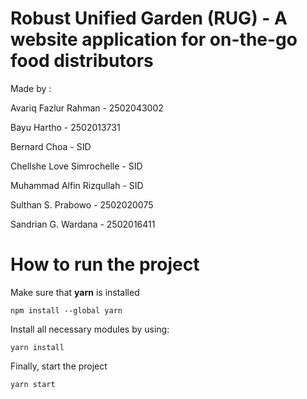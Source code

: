 # Robust Unified Garden (RUG) - A website application for on-the-go food distributors

Made by :

Avariq Fazlur Rahman - 2502043002

Bayu Hartho - 2502013731

Bernard Choa - SID

Chellshe Love Simrochelle - SID

Muhammad Alfin Rizqullah - SID

Sulthan S. Prabowo - 2502020075

Sandrian G. Wardana - 2502016411

# How to run the project

Make sure that **yarn** is installed

```
npm install --global yarn
```

Install all necessary modules by using:

```
yarn install
```

Finally, start the project

```
yarn start
```
